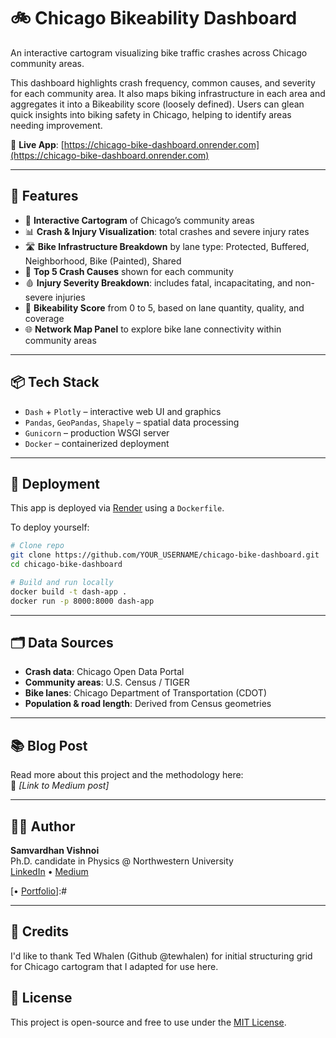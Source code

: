 # 🚲 Chicago Bikeability Dashboard

An interactive cartogram visualizing bike traffic crashes across Chicago community areas.

This dashboard highlights crash frequency, common causes, and severity for each community area. It also maps biking infrastructure in each area and aggregates it into a Bikeability score (loosely defined). Users can glean quick insights into biking safety in Chicago, helping to identify areas needing improvement. 

🔗 **Live App**: [https://chicago-bike-dashboard.onrender.com](https://chicago-bike-dashboard.onrender.com)

---

 
## 🧭 Features

- 📍 **Interactive Cartogram** of Chicago’s community areas  
- 📊 **Crash & Injury Visualization**: total crashes and severe injury rates 
- 🛣️ **Bike Infrastructure Breakdown** by lane type: Protected, Buffered, Neighborhood, Bike (Painted), Shared 
- 📌 **Top 5 Crash Causes** shown for each community  
- 🩸 **Injury Severity Breakdown**: includes fatal, incapacitating, and non-severe injuries  
- 🚴 **Bikeability Score** from 0 to 5, based on lane quantity, quality, and coverage   
- 🌐 **Network Map Panel** to explore bike lane connectivity within community areas  

---

## 📦 Tech Stack

- `Dash` + `Plotly` – interactive web UI and graphics  
- `Pandas`, `GeoPandas`, `Shapely` – spatial data processing  
- `Gunicorn` – production WSGI server  
- `Docker` – containerized deployment

---

## 🚀 Deployment

This app is deployed via [Render](https://render.com) using a `Dockerfile`.

To deploy yourself:

```bash
# Clone repo
git clone https://github.com/YOUR_USERNAME/chicago-bike-dashboard.git
cd chicago-bike-dashboard

# Build and run locally
docker build -t dash-app .
docker run -p 8000:8000 dash-app
```

---

## 🗂️ Data Sources

- **Crash data**: Chicago Open Data Portal  
- **Community areas**: U.S. Census / TIGER  
- **Bike lanes**: Chicago Department of Transportation (CDOT)  
- **Population & road length**: Derived from Census geometries  

---

## 📚 Blog Post

Read more about this project and the methodology here:  
📝 _[Link to Medium post]_

---

## 🧑‍💻 Author

**Samvardhan Vishnoi**  
Ph.D. candidate in Physics @ Northwestern University  
[LinkedIn](https://www.linkedin.com/in/samvardhan-vishnoi) • [Medium](https://medium.com/@s-vishnoi)

[• [Portfolio](https://your-vercel-site.vercel.app)]:#

---

## 🤝 Credits  
I'd like to thank Ted Whalen (Github @tewhalen) for initial structuring grid for Chicago cartogram that I adapted for use here.


## 📝 License

This project is open-source and free to use under the [MIT License](LICENSE).

